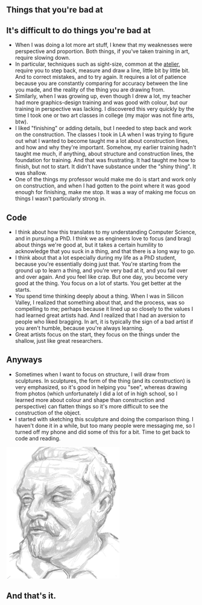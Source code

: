 ## Things that you're bad at

## It's difficult to do things you're bad at
- When I was doing a lot more art stuff, I knew that my weaknesses were perspective and proportion.
  Both things, if you've taken training in art, require slowing down. 
- In particular, techniques such as sight-size, common at the [atelier](https://en.wikipedia.org/wiki/Atelier), require you to step
  back, measure and draw a line, little bit by little bit. And to correct mistakes, and to try again. It requires a lot of patience
  because you are constantly comparing for accuracy between the line you made, and the reality of the thing you are drawing from.
- Similarly, when I was growing up, even though I drew a lot, my teacher had more graphics-design training and was good with colour,
  but our training in perspective was lacking. I discovered this very quickly by the time I took one or two art classes in college (my major
  was not fine arts, btw). 
- I liked "finishing" or adding details, but I needed to step back and work on the construction. The classes I took in LA when I was trying 
  to figure out what I wanted to become taught me a lot about construction lines, and how and why they're important. Somehow, my earlier 
  training hadn't taught me much, if anything, about structure and construction lines, the foundation for training. And that was frustrating.
  It had taught me how to finish, but not to start. It didn't have substance under the "shiny thing". It was shallow.
- One of the things my professor would make me do is start and work only on construction, and when I had gotten to the point where it was
  good enough for finishing, make me stop. It was a way of making me focus on things I wasn't particularly strong in.
  
## Code
- I think about how this translates to my understanding Computer Science, and in pursuing a PhD. I think we as engineers love to focus (and brag)
  about things we're good at, but it takes a certain humility to acknowledge that you suck in a thing, and that there is a long way to go.
- I think about that a lot especially during my life as a PhD student, because you're essentially doing just that. You're starting from the ground
  up to learn a thing, and you're very bad at it, and you fail over and over again. And you feel like crap. But one day, you become very good
  at the thing. You focus on a lot of starts. You get better at the starts.
- You spend time thinking deeply about a thing. When I was in Silicon Valley, I realized that something about that, and the process, was so 
  compelling to me; perhaps because it lined up so closely to the values I had learned great artists had. And I realized that I had an aversion
  to people who liked bragging. In art, it is typically the sign of a bad artist if you aren't humble, because you're always learning.
- Great artists focus on the start, they focus on the things under the shallow, just like great researchers. 

## Anyways
- Sometimes when I want to focus on structure, I will draw from sculptures. In sculptures, the form of the thing (and its construction) is very
  emphasized, so it's good in helping you "see", whereas drawing from photos (which unfortunately I did a lot of in high school, so I learned
  more about colour and shape than construction and perspective) can flatten things so it's more difficult to see the construction of the object.
- I started with sketching this sculpture and doing the comparison thing. I haven't done it in a while, but too many people were messaging me,
  so I turned off my phone and did some of this for a bit. Time to get back to code and reading.

<img src="/images/bernini_.png" width="300">

## And that's it.
